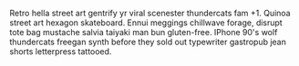Retro hella street art gentrify yr viral scenester thundercats fam +1. Quinoa street art hexagon skateboard. Ennui meggings chillwave forage, disrupt tote bag mustache salvia taiyaki man bun gluten-free. IPhone 90's wolf thundercats freegan synth before they sold out typewriter gastropub jean shorts letterpress tattooed.